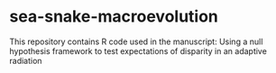# sea-snake-macroevolution
This repository contains R code used in the manuscript: Using a null hypothesis framework to test expectations of disparity in an adaptive radiation
